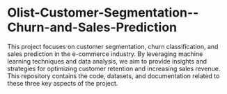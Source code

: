 # Olist-Customer-Segmentation--Churn-and-Sales-Prediction
 This project focuses on customer segmentation, churn classification, and sales prediction in the e-commerce industry. By leveraging machine learning techniques and data analysis, we aim to provide insights and strategies for optimizing customer retention and increasing sales revenue. This repository contains the code, datasets, and documentation related to these three key aspects of the project.
